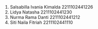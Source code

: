 1. Salsabilla Ivania Kimalda 2211102441226
2. Lidya Natasha 2211102441230
3. Nurma Rama Danti 2211102441212
4. Siti Naila Fitriah 2211102441110
